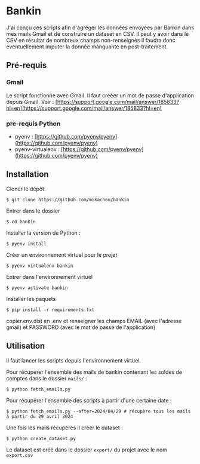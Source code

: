 # Bankin

J'ai conçu ces scripts afin d'agréger les données envoyées par Bankin dans mes mails Gmail et de construire un dataset en CSV.
Il peut y avoir dans le CSV en résultat de nombreux champs non-renseignés il faudra donc éventuellement imputer la donnée manquante en post-traitement.

## Pré-requis

### Gmail

Le script fonctionne avec Gmail. Il faut crééer un mot de passe d'application depuis Gmail. Voir :
[https://support.google.com/mail/answer/185833?hl=en](https://support.google.com/mail/answer/185833?hl=en)

### pre-requis Python

* pyenv : [https://github.com/pyenv/pyenv](https://github.com/pyenv/pyenv)
* pyenv-virtualenv : [https://github.com/pyenv/pyenv](https://github.com/pyenv/pyenv)

## Installation

Cloner le dépôt.

```
$ git clone https://github.com/mikachou/bankin
```

Entrer dans le dossier
```
$ cd bankin
```

Installer la version de Python :

```
$ pyenv install
```

Créer un environnement virtuel pour le projet

```
$ pyenv virtualenv bankin
```

Entrer dans l'environnement virtuel

```
$ pyenv activate bankin
```

Installer les paquets
```
$ pip install -r requirements.txt
```

copier.env.dist en .env et renseigner les champs EMAIL (avec l'adresse gmail) et PASSWORD (avec le mot de passe de l'application)

## Utilisation

Il faut lancer les scripts depuis l'environnement virtuel.

Pour récupérer l'ensemble des mails de bankin contenant les soldes de comptes dans le dossier `mails/` :
```
$ python fetch_emails.py
```

Pour récupérer l'ensemble des scripts à partir d'une certaine date :
```
$ python fetch_emails.py --after=2024/04/29 # récupère tous les mails à partir du 29 avril 2024
```

Une fois les mails récupérés il créer le dataset :
```
$ python create_dataset.py 
```

Le dataset est créé dans le dossier `export/` du projet avec le nom `export.csv`